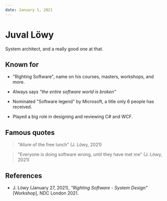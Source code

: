 ```yaml
---
date: January 1, 2021
---
```


# Juval Löwy

System architect, and a really good one at that.

## Known for

- "Righting Software", name on his courses, masters, workshops, and more.

- Always says *"the entire software world is broken"*

- Nominated "Software legend" by Microsoft, a title only 6 people has received.

- Played a big role in designing and reviewing C# and WCF.

## Famous quotes

> "Allure of the free lunch" (J. Löwy, 2021)

> "Everyone is doing software wrong, until they have met me" (J. Löwy, 2021)

## References

- J. Löwy (January 27, 2021), *"Righting Software - System Design"* [Workshop],
  NDC London 2021.
